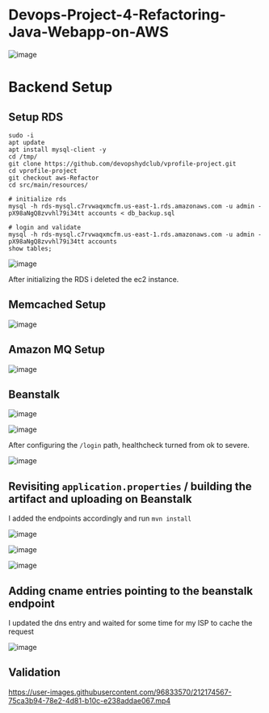 # Devops-Project-4-Refactoring-Java-Webapp-on-AWS

![image](https://user-images.githubusercontent.com/96833570/212187295-07e6a1c9-4542-455e-9202-8db147e0b560.png)


# Backend Setup

## Setup RDS

```
sudo -i
apt update
apt install mysql-client -y
cd /tmp/
git clone https://github.com/devopshydclub/vprofile-project.git
cd vprofile-project
git checkout aws-Refactor
cd src/main/resources/

# initialize rds
mysql -h rds-mysql.c7rvwaqxmcfm.us-east-1.rds.amazonaws.com -u admin -pX98aNgQ8zvvhl79i34tt accounts < db_backup.sql

# login and validate
mysql -h rds-mysql.c7rvwaqxmcfm.us-east-1.rds.amazonaws.com -u admin -pX98aNgQ8zvvhl79i34tt accounts
show tables;
```
![image](https://user-images.githubusercontent.com/96833570/211896524-7b3c95d6-cefb-4553-9e48-c0b130cb4c0f.png)


After initializing the RDS i deleted the ec2 instance.

## Memcached Setup 

![image](https://user-images.githubusercontent.com/96833570/211895811-506bcfe8-ffcc-4b1a-9b61-85f223044b5b.png)

## Amazon MQ Setup

![image](https://user-images.githubusercontent.com/96833570/211899042-2351bd59-01d2-4f3a-8ac6-bcb120b2d295.png)

## Beanstalk


![image](https://user-images.githubusercontent.com/96833570/211910719-17d56fa3-c079-4d01-bfbb-f3804535bbab.png)

![image](https://user-images.githubusercontent.com/96833570/211910759-5c7db851-59ff-4cd6-9040-e3a417b0c110.png)

After configuring the `/login` path, healthcheck turned from ok to severe.



![image](https://user-images.githubusercontent.com/96833570/211918514-7c61039b-6ae6-48a4-8719-f6ae883e8397.png)

## Revisiting `application.properties` / building the artifact and uploading on Beanstalk

I added the endpoints accordingly and run  `mvn install`

![image](https://user-images.githubusercontent.com/96833570/211921285-f1b5ba76-9ffa-4a6a-857a-ed8f0f47ee7f.png)



![image](https://user-images.githubusercontent.com/96833570/211925112-002b8d5b-8981-45dc-9324-080478dc0134.png)

![image](https://user-images.githubusercontent.com/96833570/211925550-b98dc885-d5b3-4d08-881c-a8f35463a514.png)


## Adding cname entries pointing to the beanstalk endpoint

I updated the dns entry and waited for some time for my ISP to cache the request

![image](https://user-images.githubusercontent.com/96833570/212160914-ea2b5abb-3781-4103-b9c8-df1c76d71c01.png)


## Validation


https://user-images.githubusercontent.com/96833570/212174567-75ca3b94-78e2-4d81-b10c-e238addae067.mp4



